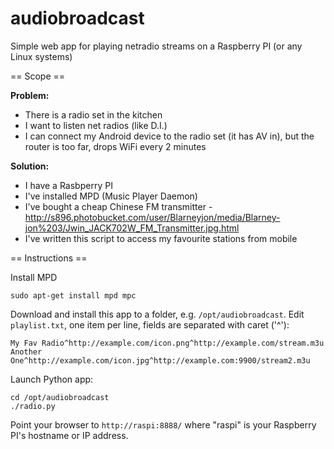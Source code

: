 # audiobroadcast
Simple web app for playing netradio streams on a Raspberry PI (or any Linux systems)

== Scope ==

**Problem:** 
- There is a radio set in the kitchen
- I want to listen net radios (like D.I.)
- I can connect my Android device to the radio set (it has AV in), but the router is too far, drops WiFi every 2 minutes

**Solution:**
- I have a Rasbperry PI
- I've installed MPD (Music Player Daemon)
- I've bought a cheap Chinese FM transmitter - http://s896.photobucket.com/user/Blarneyjon/media/Blarney-jon%203/Jwin_JACK702W_FM_Transmitter.jpg.html
- I've written this script to access my favourite stations from mobile

== Instructions ==

Install MPD
```
sudo apt-get install mpd mpc
```

Download and install this app to a folder, e.g. `/opt/audiobroadcast`. Edit `playlist.txt`, one item per line, fields are separated with caret ('^'):
```
My Fav Radio^http://example.com/icon.png^http://example.com/stream.m3u
Another One^http://example.com/icon.jpg^http://example.com:9900/stream2.m3u
```

Launch Python app:
```
cd /opt/audiobroadcast
./radio.py
```

Point your browser to `http://raspi:8888/` where "raspi" is your Raspberry PI's hostname or IP address.

